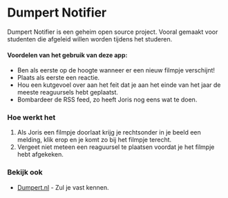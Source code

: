 # Dumpert Notifier

Dumpert Notifier is een geheim open source project. Vooral gemaakt voor studenten die afgeleid willen worden tijdens het studeren. 

#### Voordelen van het gebruik van deze app:
  - Ben als eerste op de hoogte wanneer er een nieuw filmpje verschijnt!
  - Plaats als eerste een reactie.
  - Hou een kutgevoel over aan het feit dat je aan het einde van het jaar de meeste reaguursels hebt geplaatst.
  - Bombardeer de RSS feed, zo heeft Joris nog eens wat te doen.

### Hoe werkt het

1. Als Joris een filmpje doorlaat krijg je rechtsonder in je beeld een melding, klik erop en je komt zo bij het filmpje terecht.
2. Vergeet niet meteen een reaguursel te plaatsen voordat je het filmpje hebt afgekeken.

### Bekijk ook

* [Dumpert.nl](http://www.dumpert.nl) - Zul je vast kennen.
